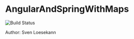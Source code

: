 # AngularAndSpringWithMaps

![Build Status](https://travis-ci.org/Angular2Guy/AngularAndSpringWithMaps.svg?branch=master)

Author: Sven Loesekann
